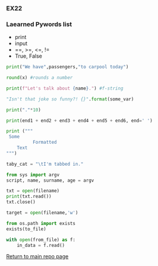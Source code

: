 ### EX22
### Laearned Pywords list

 * print
 * input
 * ==, >=, <=, !=
 * True, False
```python
print("We have",passengers,"to carpool today")
```
```python
round(x) #rounds a number
```
```python
print(f"Let's talk about {name}.") #f-string
```
 ```python
"Isn't that joke so funny?! {}".format(some_var)
```
```python
print("."*10) 
```
```python 
print(end1 + end2 + end3 + end4 + end5 + end6, end=' ') 
```
```python
print ("""
 Some
          Formatted
    Text
""")
```
```python
taby_cat = "\tI'm tabbed in."
```
```python
from sys import argv
script, name, surname, age = argv
```
```python
txt = open(filename)
print(txt.read())
txt.close()
```
```python
target = open(filename,'w')
```
```python
from os.path import exists
exists(to_file)
```
```python
with open(from_file) as f:
	in_data = f.read()
```



[Return to main repo page](https://github.com/Aersum/py-learning)

